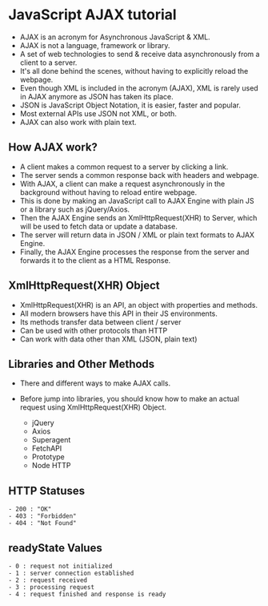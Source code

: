 # JavaScript AJAX tutorial

- AJAX is an acronym for Asynchronous JavaScript & XML.
- AJAX is not a language, framework or library.
- A set of web technologies to send & receive data asynchronously from a client to a server.
- It's all done behind the scenes, without having to explicitly reload the webpage.
- Even though XML is included in the acronym (AJAX), XML is rarely used in AJAX anymore as JSON has taken its place.
- JSON is JavaScript Object Notation, it is easier, faster and popular.
- Most external APIs use JSON not XML, or both.
- AJAX can also work with plain text.

## How AJAX work?

- A client makes a common request to a server by clicking a link.
- The server sends a common response back with headers and webpage.
- With AJAX, a client can make a request asynchronously in the background without having to reload entire webpage.
- This is done by making an JavaScript call to AJAX Engine with plain JS or a library such as jQuery/Axios.
- Then the AJAX Engine sends an XmlHttpRequest(XHR) to Server, which will be used to fetch data or update a database.
- The server will return data in JSON / XML or plain text formats to AJAX Engine.
- Finally, the AJAX Engine processes the response from the server and forwards it to the client as a HTML Response.

 
## XmlHttpRequest(XHR) Object

- XmlHttpRequest(XHR) is an API, an object with properties and methods.
- All modern browsers have this API in their JS environments. 
- Its methods transfer data between client / server
- Can be used with other protocols than HTTP
- Can work with data other than XML (JSON, plain text)


## Libraries and Other Methods

- There and different ways to make AJAX calls. 
- Before jump into libraries, you should know how to make an actual request using XmlHttpRequest(XHR) Object.     

    - jQuery
    - Axios
    - Superagent
    - FetchAPI
    - Prototype
    - Node HTTP



## HTTP Statuses

    - 200 : "OK"
    - 403 : "Forbidden"
    - 404 : "Not Found"



## readyState Values

    - 0 : request not initialized
    - 1 : server connection established
    - 2 : request received
    - 3 : processing request
    - 4 : request finished and response is ready



